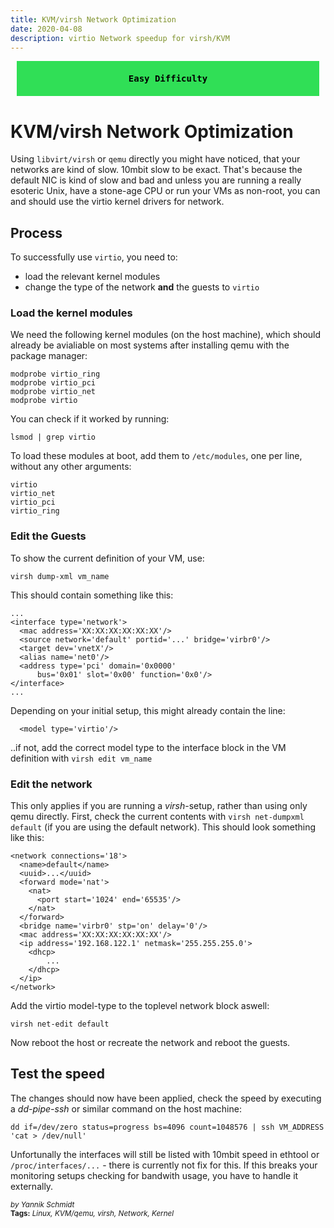 ```yaml
---
title: KVM/virsh Network Optimization
date: 2020-04-08
description: virtio Network speedup for virsh/KVM
---
```


<div style="background-color: #30df56 !important;
            color: black;
            font-weight: bold;
            padding: 20px;
            margin: 10px;
            text-align: center;
            font-family: monospace;">
  Easy Difficulty
</div>

# KVM/virsh Network Optimization

Using `libvirt/virsh` or `qemu` directly you might have noticed, that your networks are kind of slow. 10mbit slow to be exact. That's because the default NIC is kind of slow and bad and unless you are running a really esoteric Unix, have a stone-age CPU or run your VMs as non-root, you can and should use the virtio kernel drivers for network.

## Process
To successfully use `virtio`, you need to:

- load the relevant kernel modules
- change the type of the network **and** the guests to `virtio`

### Load the kernel modules
We need the following kernel modules (on the host machine), which should already be avialiable on most systems after installing qemu with the package manager:

    modprobe virtio_ring
    modprobe virtio_pci
    modprobe virtio_net
    modprobe virtio

You can check if it worked by running:

    lsmod | grep virtio

To load these modules at boot, add them to `/etc/modules`, one per line, without any other arguments:

    virtio
    virtio_net
    virtio_pci
    virtio_ring

### Edit the Guests
To show the current definition of your VM, use:

    virsh dump-xml vm_name
    
This should contain something like this:

    ...
    <interface type='network'>
      <mac address='XX:XX:XX:XX:XX:XX'/>
      <source network='default' portid='...' bridge='virbr0'/>
      <target dev='vnetX'/>
      <alias name='net0'/>
      <address type='pci' domain='0x0000'
          bus='0x01' slot='0x00' function='0x0'/>
    </interface>
    ...

Depending on your initial setup, this might already contain the line:

      <model type='virtio'/>

..if not, add the correct model type to the interface block in the VM definition with `virsh edit vm_name`
    
### Edit the network
This only applies if you are running a *virsh*-setup, rather than using only qemu directly. First, check the current contents with `virsh net-dumpxml default` (if you are using the default network). This should look something like this:
    
    <network connections='18'>
      <name>default</name>
      <uuid>...</uuid>
      <forward mode='nat'>
        <nat>
          <port start='1024' end='65535'/>
        </nat>
      </forward>
      <bridge name='virbr0' stp='on' delay='0'/>
      <mac address='XX:XX:XX:XX:XX:XX'/>
      <ip address='192.168.122.1' netmask='255.255.255.0'>
        <dhcp>
            ...
        </dhcp>
      </ip>
    </network>

Add the virtio model-type to the toplevel network block aswell:

    virsh net-edit default

Now reboot the host or recreate the network and reboot the guests.

## Test the speed
The changes should now have been applied, check the speed by executing a *dd-pipe-ssh* or similar command on the host machine:

    dd if=/dev/zero status=progress bs=4096 count=1048576 | ssh VM_ADDRESS 'cat > /dev/null'

Unfortunally the interfaces will still be listed with 10mbit speed in ethtool or `/proc/interfaces/...` - there is currently not fix for this. If this breaks your monitoring setups checking for bandwith usage, you have to handle it externally.

<sup style="font-style: italic;">by Yannik Schmidt</sup><br>
<sup>**Tags:** _Linux, KVM/qemu, virsh, Network, Kernel_ </sup>

